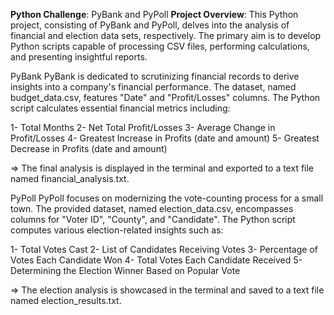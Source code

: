 **Python Challenge**: PyBank and PyPoll
**Project Overview**: This Python project, consisting of PyBank and PyPoll, delves into the analysis of financial and election data sets, respectively. The primary aim is to develop Python scripts capable of processing CSV files, performing calculations, and presenting insightful reports.

PyBank PyBank is dedicated to scrutinizing financial records to derive insights into a company's financial performance. The dataset, named budget_data.csv, features "Date" and "Profit/Losses" columns. The Python script calculates essential financial metrics including:

1- Total Months
2- Net Total Profit/Losses
3- Average Change in Profit/Losses
4- Greatest Increase in Profits (date and amount)
5- Greatest Decrease in Profits (date and amount)

=> The final analysis is displayed in the terminal and exported to a text file named financial_analysis.txt.

PyPoll PyPoll focuses on modernizing the vote-counting process for a small town. The provided dataset, named election_data.csv, encompasses columns for "Voter ID", "County", and "Candidate". The Python script computes various election-related insights such as:

1- Total Votes Cast
2- List of Candidates Receiving Votes
3- Percentage of Votes Each Candidate Won
4- Total Votes Each Candidate Received
5- Determining the Election Winner Based on Popular Vote

=> The election analysis is showcased in the terminal and saved to a text file named election_results.txt.
